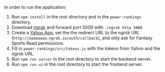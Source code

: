 In order to run the application:

1. Run `npm install` in the root directory and in the `power-rankings` directory.
2. Download [ngrok](https://ngrok.com/download) and forward port 5000 with `./ngrok http 5000`
3. Create a [Yahoo App](https://developer.yahoo.com/apps/create), set the the redirect URL to the ngrok URL (`http://aaaaaaaa.ngrok.io/auth/callback`), and only ask for Fantasy Sports Read permissions.
4. Fill in `power-rankings/src/tokens.js` with the tokens from Yahoo and the ngrok URL.
5. Run `npm run server` in the root directory to start the backend server.
6. Run `npm run ui` in the root directory to start the frontend server.
